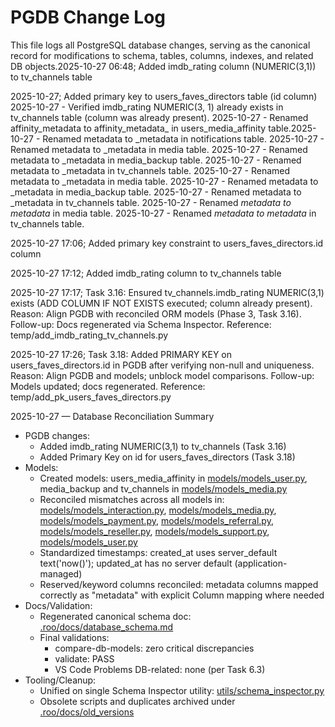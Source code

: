 # PGDB Change Log
This file logs all PostgreSQL database changes, serving as the canonical record for modifications to schema, tables, columns, indexes, and related DB objects.2025-10-27 06:48; Added imdb_rating column (NUMERIC(3,1)) to tv_channels table

2025-10-27; Added primary key to users_faves_directors table (id column)
2025-10-27 - Verified imdb_rating NUMERIC(3, 1) already exists in tv_channels table (column was already present).
2025-10-27 - Renamed affinity_metadata to affinity_metadata_ in users_media_affinity table.2025-10-27 - Renamed metadata to _metadata in notifications table.
2025-10-27 - Renamed metadata to _metadata in media table.
2025-10-27 - Renamed metadata to _metadata in media_backup table.
2025-10-27 - Renamed metadata to _metadata in tv_channels table.
2025-10-27 - Renamed metadata to _metadata in media table.
2025-10-27 - Renamed metadata to _metadata in media_backup table.
2025-10-27 - Renamed metadata to _metadata in tv_channels table.
2025-10-27 - Renamed _metadata to metadata_ in media table.
2025-10-27 - Renamed _metadata to metadata_ in tv_channels table.

2025-10-27 17:06; Added primary key constraint to users_faves_directors.id column

2025-10-27 17:12; Added imdb_rating column to tv_channels table

2025-10-27 17:17; Task 3.16: Ensured tv_channels.imdb_rating NUMERIC(3,1) exists (ADD COLUMN IF NOT EXISTS executed; column already present). Reason: Align PGDB with reconciled ORM models (Phase 3, Task 3.16). Follow-up: Docs regenerated via Schema Inspector. Reference: temp/add_imdb_rating_tv_channels.py

2025-10-27 17:26; Task 3.18: Added PRIMARY KEY on users_faves_directors.id in PGDB after verifying non-null and uniqueness. Reason: Align PGDB and models; unblock model comparisons. Follow-up: Models updated; docs regenerated. Reference: temp/add_pk_users_faves_directors.py

2025-10-27 — Database Reconciliation Summary
- PGDB changes:
  - Added imdb_rating NUMERIC(3,1) to tv_channels (Task 3.16)
  - Added Primary Key on id for users_faves_directors (Task 3.18)
- Models:
  - Created models: users_media_affinity in [models/models_user.py](models/models_user.py), media_backup and tv_channels in [models/models_media.py](models/models_media.py)
  - Reconciled mismatches across all models in: [models/models_interaction.py](models/models_interaction.py), [models/models_media.py](models/models_media.py), [models/models_payment.py](models/models_payment.py), [models/models_referral.py](models/models_referral.py), [models/models_reseller.py](models/models_reseller.py), [models/models_support.py](models/models_support.py), [models/models_user.py](models/models_user.py)
  - Standardized timestamps: created_at uses server_default text('now()'); updated_at has no server default (application-managed)
  - Reserved/keyword columns reconciled: metadata columns mapped correctly as "metadata" with explicit Column mapping where needed
- Docs/Validation:
  - Regenerated canonical schema doc: [.roo/docs/database_schema.md](.roo/docs/database_schema.md)
  - Final validations:
    - compare-db-models: zero critical discrepancies
    - validate: PASS
    - VS Code Problems DB-related: none (per Task 6.3)
- Tooling/Cleanup:
  - Unified on single Schema Inspector utility: [utils/schema_inspector.py](utils/schema_inspector.py)
  - Obsolete scripts and duplicates archived under [.roo/docs/old_versions](.roo/docs/old_versions)
